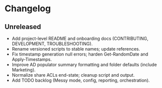 # Changelog

## Unreleased
- Add project-level README and onboarding docs (CONTRIBUTING, DEVELOPMENT, TROUBLESHOOTING).
- Rename versioned scripts to stable names; update references.
- Fix timestamp generation null errors; harden Get-RandomDate and Apply-Timestamps.
- Improve AD populator summary formatting and folder defaults (include Marketing).
- Normalize share ACLs end-state; cleanup script and output.
- Add TODO backlog (Messy mode, config, reporting, orchestration).

